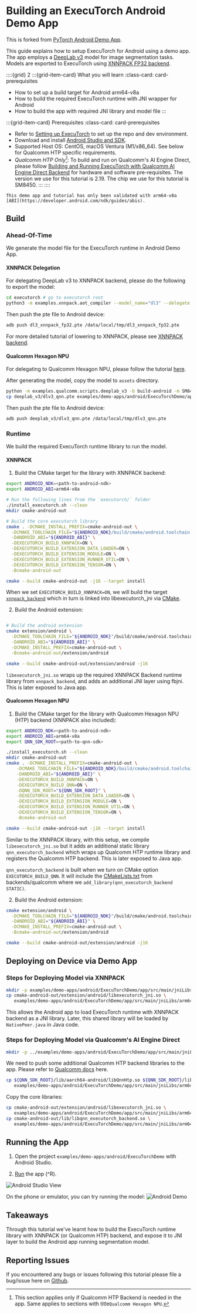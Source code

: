 # Building an ExecuTorch Android Demo App

This is forked from [PyTorch Android Demo App](https://github.com/pytorch/android-demo-app).

This guide explains how to setup ExecuTorch for Android using a demo app. The app employs a [DeepLab v3](https://pytorch.org/hub/pytorch_vision_deeplabv3_resnet101/) model for image segmentation tasks. Models are exported to ExecuTorch using [XNNPACK FP32 backend](tutorial-xnnpack-delegate-lowering.md).

::::{grid} 2
:::{grid-item-card}  What you will learn
:class-card: card-prerequisites
* How to set up a build target for Android arm64-v8a
* How to build the required ExecuTorch runtime with JNI wrapper for Android
* How to build the app with required JNI library and model file
:::

:::{grid-item-card} Prerequisites
:class-card: card-prerequisites
* Refer to [Setting up ExecuTorch](https://pytorch.org/executorch/stable/getting-started-setup) to set up the repo and dev environment.
* Download and install [Android Studio and SDK](https://developer.android.com/studio).
* Supported Host OS: CentOS, macOS Ventura (M1/x86_64). See below for Qualcomm HTP specific requirements.
* *Qualcomm HTP Only[^1]:* To build and run on Qualcomm's AI Engine Direct, please follow [Building and Running ExecuTorch with Qualcomm AI Engine Direct Backend](backends-qualcomm.md) for hardware and software pre-requisites. The version we use for this tutorial is 2.19. The chip we use for this tutorial is SM8450.
:::
::::

[^1]: This section applies only if Qualcomm HTP Backend is needed in the app. Same applies to sections with title`Qualcomm Hexagon NPU`.

```{note}
This demo app and tutorial has only been validated with arm64-v8a [ABI](https://developer.android.com/ndk/guides/abis).
```


## Build

### Ahead-Of-Time

We generate the model file for the ExecuTorch runtime in Android Demo App.

#### XNNPACK Delegation

For delegating DeepLab v3 to XNNPACK backend, please do the following to export the model:

```bash
cd executorch # go to executorch root
python3 -m examples.xnnpack.aot_compiler --model_name="dl3" --delegate
```

Then push the pte file to Android device:

```bash
adb push dl3_xnnpack_fp32.pte /data/local/tmp/dl3_xnnpack_fp32.pte
```

For more detailed tutorial of lowering to XNNPACK, please see [XNNPACK backend](backends-xnnpack.md).

#### Qualcomm Hexagon NPU

For delegating to Qualcomm Hexagon NPU, please follow the tutorial [here](backends-qualcomm.md).

After generating the model, copy the model to `assets` directory.

```bash
python -m examples.qualcomm.scripts.deeplab_v3 -b build-android -m SM8450 -s <adb_connected_device_serial>
cp deeplab_v3/dlv3_qnn.pte examples/demo-apps/android/ExecuTorchDemo/app/src/main/assets/
```

Then push the pte file to Android device:

```bash
adb push deeplab_v3/dlv3_qnn.pte /data/local/tmp/dlv3_qnn.pte
```

### Runtime

We build the required ExecuTorch runtime library to run the model.

#### XNNPACK

1. Build the CMake target for the library with XNNPACK backend:

```bash
export ANDROID_NDK=<path-to-android-ndk>
export ANDROID_ABI=arm64-v8a

# Run the following lines from the `executorch/` folder
./install_executorch.sh --clean
mkdir cmake-android-out

# Build the core executorch library
cmake . -DCMAKE_INSTALL_PREFIX=cmake-android-out \
  -DCMAKE_TOOLCHAIN_FILE="${ANDROID_NDK}/build/cmake/android.toolchain.cmake" \
  -DANDROID_ABI="${ANDROID_ABI}" \
  -DEXECUTORCH_BUILD_XNNPACK=ON \
  -DEXECUTORCH_BUILD_EXTENSION_DATA_LOADER=ON \
  -DEXECUTORCH_BUILD_EXTENSION_MODULE=ON \
  -DEXECUTORCH_BUILD_EXTENSION_RUNNER_UTIL=ON \
  -DEXECUTORCH_BUILD_EXTENSION_TENSOR=ON \
  -Bcmake-android-out

cmake --build cmake-android-out -j16 --target install
```

When we set `EXECUTORCH_BUILD_XNNPACK=ON`, we will build the target [`xnnpack_backend`](https://github.com/pytorch/executorch/blob/main/backends/xnnpack/CMakeLists.txt) which in turn is linked into libexecutorch_jni via [CMake](https://github.com/pytorch/executorch/blob/main/examples/demo-apps/android/jni/CMakeLists.txt).

2. Build the Android extension:

```bash

# Build the android extension
cmake extension/android \
  -DCMAKE_TOOLCHAIN_FILE="${ANDROID_NDK}"/build/cmake/android.toolchain.cmake \
  -DANDROID_ABI="${ANDROID_ABI}" \
  -DCMAKE_INSTALL_PREFIX=cmake-android-out \
  -Bcmake-android-out/extension/android

cmake --build cmake-android-out/extension/android -j16
```

`libexecutorch_jni.so` wraps up the required XNNPACK Backend runtime library from `xnnpack_backend`, and adds an additional JNI layer using fbjni. This is later exposed to Java app.

#### Qualcomm Hexagon NPU

1. Build the CMake target for the library with Qualcomm Hexagon NPU (HTP) backend (XNNPACK also included):

```bash
export ANDROID_NDK=<path-to-android-ndk>
export ANDROID_ABI=arm64-v8a
export QNN_SDK_ROOT=<path-to-qnn-sdk>

./install_executorch.sh --clean
mkdir cmake-android-out
cmake . -DCMAKE_INSTALL_PREFIX=cmake-android-out \
    -DCMAKE_TOOLCHAIN_FILE="${ANDROID_NDK}/build/cmake/android.toolchain.cmake" \
    -DANDROID_ABI="${ANDROID_ABI}" \
    -DEXECUTORCH_BUILD_XNNPACK=ON \
    -DEXECUTORCH_BUILD_QNN=ON \
    -DQNN_SDK_ROOT="${QNN_SDK_ROOT}" \
    -DEXECUTORCH_BUILD_EXTENSION_DATA_LOADER=ON \
    -DEXECUTORCH_BUILD_EXTENSION_MODULE=ON \
    -DEXECUTORCH_BUILD_EXTENSION_RUNNER_UTIL=ON \
    -DEXECUTORCH_BUILD_EXTENSION_TENSOR=ON \
    -Bcmake-android-out

cmake --build cmake-android-out -j16 --target install
```
Similar to the XNNPACK library, with this setup, we compile `libexecutorch_jni.so` but it adds an additional static library `qnn_executorch_backend` which wraps up Qualcomm HTP runtime library and registers the Qualcomm HTP backend. This is later exposed to Java app.

`qnn_executorch_backend` is built when we turn on CMake option `EXECUTORCH_BUILD_QNN`. It will include the [CMakeLists.txt](https://github.com/pytorch/executorch/blob/main/backends/qualcomm/CMakeLists.txt) from backends/qualcomm where we `add_library(qnn_executorch_backend STATIC)`.

2. Build the Android extension:

```bash
cmake extension/android \
  -DCMAKE_TOOLCHAIN_FILE="${ANDROID_NDK}"/build/cmake/android.toolchain.cmake \
  -DANDROID_ABI="${ANDROID_ABI}" \
  -DCMAKE_INSTALL_PREFIX=cmake-android-out \
  -Bcmake-android-out/extension/android

cmake --build cmake-android-out/extension/android -j16
```

## Deploying on Device via Demo App

### Steps for Deploying Model via XNNPACK

```bash
mkdir -p examples/demo-apps/android/ExecuTorchDemo/app/src/main/jniLibs/arm64-v8a
cp cmake-android-out/extension/android/libexecutorch_jni.so \
   examples/demo-apps/android/ExecuTorchDemo/app/src/main/jniLibs/arm64-v8a/libexecutorch.so
```

This allows the Android app to load ExecuTorch runtime with XNNPACK backend as a JNI library. Later, this shared library will be loaded by `NativePeer.java` in Java code.

### Steps for Deploying Model via Qualcomm's AI Engine Direct

```bash
mkdir -p ../examples/demo-apps/android/ExecuTorchDemo/app/src/main/jniLibs/arm64-v8a
```

We need to push some additional Qualcomm HTP backend libraries to the app. Please refer to [Qualcomm docs](backends-qualcomm.md) here.

```bash
cp ${QNN_SDK_ROOT}/lib/aarch64-android/libQnnHtp.so ${QNN_SDK_ROOT}/lib/hexagon-v69/unsigned/libQnnHtpV69Skel.so ${QNN_SDK_ROOT}/lib/aarch64-android/libQnnHtpV69Stub.so ${QNN_SDK_ROOT}/lib/aarch64-android/libQnnSystem.so \
   examples/demo-apps/android/ExecuTorchDemo/app/src/main/jniLibs/arm64-v8a
```

Copy the core libraries:

```bash
cp cmake-android-out/extension/android/libexecutorch_jni.so \
   examples/demo-apps/android/ExecuTorchDemo/app/src/main/jniLibs/arm64-v8a/libexecutorch.so
cp cmake-android-out/lib/libqnn_executorch_backend.so \
   examples/demo-apps/android/ExecuTorchDemo/app/src/main/jniLibs/arm64-v8a/libqnn_executorch_backend.so
```

## Running the App

1. Open the project `examples/demo-apps/android/ExecuTorchDemo` with Android Studio.

2. [Run](https://developer.android.com/studio/run) the app (^R).

<img src="_static/img/android_studio.png" alt="Android Studio View" /><br>

On the phone or emulator, you can try running the model:
<img src="_static/img/android_demo_run.png" alt="Android Demo" /><br>

## Takeaways
Through this tutorial we've learnt how to build the ExecuTorch runtime library with XNNPACK (or Qualcomm HTP) backend, and expose it to JNI layer to build the Android app running segmentation model.

## Reporting Issues

If you encountered any bugs or issues following this tutorial please file a bug/issue here on [Github](https://github.com/pytorch/executorch/issues/new).
